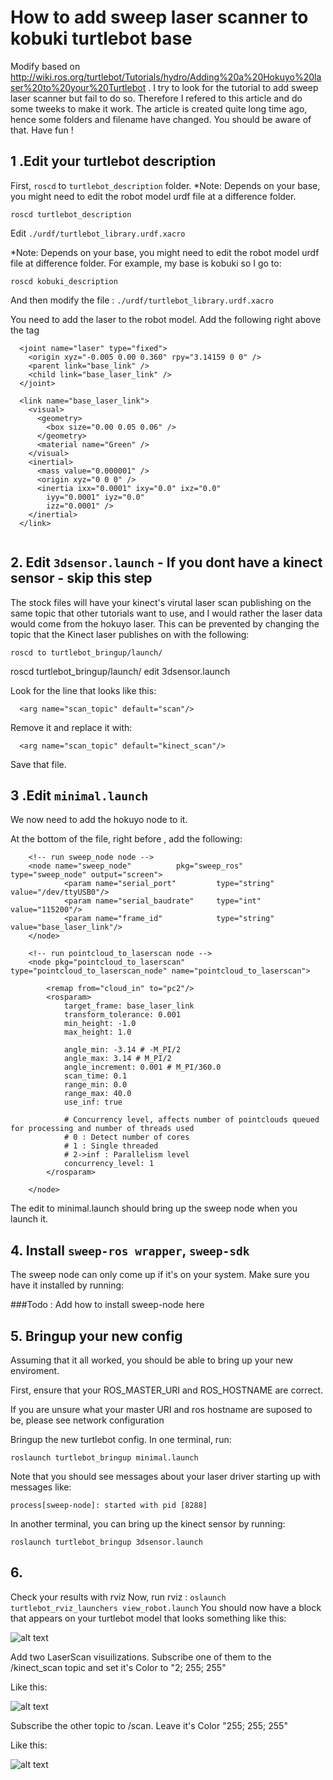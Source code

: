 # How to add sweep laser scanner to kobuki turtlebot base

Modify based on http://wiki.ros.org/turtlebot/Tutorials/hydro/Adding%20a%20Hokuyo%20laser%20to%20your%20Turtlebot . I try to look for the tutorial to add sweep laser scanner but fail to do so. Therefore I refered to this article and do some tweeks to make it work. The article is created quite long time ago, hence some folders and filename have changed. You should be aware of that. Have fun !

## 1 .Edit your turtlebot description
First, ```roscd``` to ```turtlebot_description``` folder. *Note: Depends on your base, you might need to edit the robot model urdf file at a difference folder.

```
roscd turtlebot_description
```
Edit ```./urdf/turtlebot_library.urdf.xacro```

*Note: Depends on your base, you might need to edit the robot model urdf file at difference folder. For example, my base is kobuki so I go to:
```
roscd kobuki_description
```
And then modify the file : ```./urdf/turtlebot_library.urdf.xacro```

You need to add the laser to the robot model. Add the following right above the </robot> tag

```
  <joint name="laser" type="fixed">
    <origin xyz="-0.005 0.00 0.360" rpy="3.14159 0 0" />
    <parent link="base_link" />
    <child link="base_laser_link" />
  </joint>

  <link name="base_laser_link">
    <visual>
      <geometry>
        <box size="0.00 0.05 0.06" />
      </geometry>
      <material name="Green" />
    </visual>
    <inertial>
      <mass value="0.000001" />
      <origin xyz="0 0 0" />
      <inertia ixx="0.0001" ixy="0.0" ixz="0.0"
        iyy="0.0001" iyz="0.0"
        izz="0.0001" />
    </inertial>
  </link>
 
 ```
## 2. Edit ```3dsensor.launch``` - If you dont have a kinect sensor - skip this step
The stock files will have your kinect's virutal laser scan publishing on the same topic that other tutorials want to use, and I would rather the laser data would come from the hokuyo laser. This can be prevented by changing the topic that the Kinect laser publishes on with the following:
```
roscd to turtlebot_bringup/launch/
```
roscd turtlebot_bringup/launch/
edit 3dsensor.launch

Look for the line that looks like this:

```
  <arg name="scan_topic" default="scan"/>
```  
Remove it and replace it with:
```
  <arg name="scan_topic" default="kinect_scan"/>
``` 
Save that file.

## 3 .Edit ```minimal.launch``` 
We now need to add the hokuyo node to it.

At the bottom of the file, right before </launch>, add the following:
```
    <!-- run sweep_node node -->
    <node name="sweep_node"          pkg="sweep_ros"  type="sweep_node" output="screen">
            <param name="serial_port"         type="string" value="/dev/ttyUSB0"/>
            <param name="serial_baudrate"     type="int"    value="115200"/>
            <param name="frame_id"            type="string" value="base_laser_link"/>
    </node>

    <!-- run pointcloud_to_laserscan node -->
    <node pkg="pointcloud_to_laserscan" type="pointcloud_to_laserscan_node" name="pointcloud_to_laserscan">

        <remap from="cloud_in" to="pc2"/>
        <rosparam>
            target_frame: base_laser_link
            transform_tolerance: 0.001
            min_height: -1.0
            max_height: 1.0

            angle_min: -3.14 # -M_PI/2
            angle_max: 3.14 # M_PI/2
            angle_increment: 0.001 # M_PI/360.0
            scan_time: 0.1
            range_min: 0.0
            range_max: 40.0
            use_inf: true

            # Concurrency level, affects number of pointclouds queued for processing and number of threads used
            # 0 : Detect number of cores
            # 1 : Single threaded
            # 2->inf : Parallelism level
            concurrency_level: 1
        </rosparam>

    </node>
```
The edit to minimal.launch should bring up the sweep node when you launch it.

## 4. Install ```sweep-ros wrapper```, ```sweep-sdk```
The sweep node can only come up if it's on your system. Make sure you have it installed by running:

###Todo : Add how to install sweep-node here

## 5. Bringup your new config
Assuming that it all worked, you should be able to bring up your new enviroment.

First, ensure that your ROS_MASTER_URI and ROS_HOSTNAME are correct.

If you are unsure what your master URI and ros hostname are suposed to be, please see network configuration

Bringup the new turtlebot config. In one terminal, run:

```
roslaunch turtlebot_bringup minimal.launch
```
Note that you should see messages about your laser driver starting up with messages like:
```
process[sweep-node]: started with pid [8288]
```
In another terminal, you can bring up the kinect sensor by running:

```
roslaunch turtlebot_bringup 3dsensor.launch
```
## 6.
Check your results with rviz
Now, run rviz : ```oslaunch turtlebot_rviz_launchers view_robot.launch```
You should now have a block that appears on your turtlebot model that looks something like this:

![alt text](http://wiki.ros.org/turtlebot/Tutorials/hydro/Adding%20a%20Hokuyo%20laser%20to%20your%20Turtlebot?action=AttachFile&do=get&target=scanner-in-model.png)

Add two LaserScan visuilizations. Subscribe one of them to the /kinect_scan topic and set it's Color to "2; 255; 255"

Like this:

![alt text](http://wiki.ros.org/turtlebot/Tutorials/hydro/Adding%20a%20Hokuyo%20laser%20to%20your%20Turtlebot?action=AttachFile&do=get&target=Kinect_scan_topic.png)

Subscribe the other topic to /scan. Leave it's Color "255; 255; 255"

Like this:

![alt text](http://wiki.ros.org/turtlebot/Tutorials/hydro/Adding%20a%20Hokuyo%20laser%20to%20your%20Turtlebot?action=AttachFile&do=get&target=scan_topic.png)
